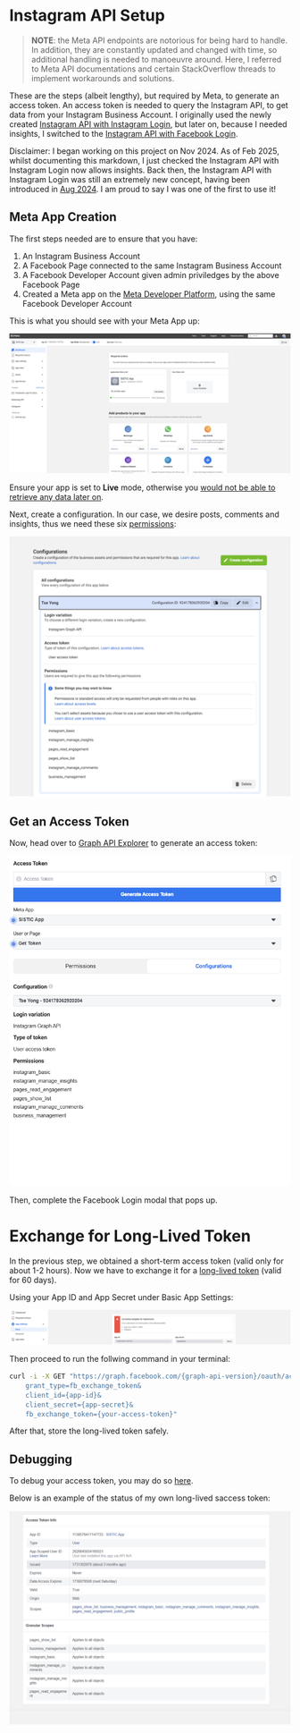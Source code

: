 # Instagram API Setup

> **NOTE**: the Meta API endpoints are notorious for being hard to handle. In addition, they are constantly updated and changed with time, so additional handling is needed to manoeuvre around. Here, I referred to Meta API documentations and certain StackOverflow threads to implement workarounds and solutions.

These are the steps (albeit lengthy), but required by Meta, to generate an access token. An access token is needed to query the Instagram API, to get data from your Instagram Business Account. I originally used the newly created [Instagram API with Instagram Login](https://developers.facebook.com/docs/instagram-platform/instagram-api-with-instagram-login), but later on, because I needed insights, I switched to the [Instagram API with Facebook Login](https://developers.facebook.com/docs/instagram-platform/instagram-api-with-facebook-login).

Disclaimer: I began working on this project on Nov 2024. As of Feb 2025, whilst documenting this markdown, I just checked the Instagram API with Instagram Login now allows insights. Back then, the Instagram API with Instagram Login was still an extremely new concept, having been introduced in [Aug 2024](https://developers.facebook.com/blog/post/2024/07/30/instagram-api-with-instagram-login/). I am proud to say I was one of the first to use it!

## Meta App Creation

The first steps needed are to ensure that you have:

1. An Instagram Business Account
2. A Facebook Page connected to the same Instagram Business Account
3. A Facebook Developer Account given admin priviledges by the above Facebook Page
4. Created a Meta app on the [Meta Developer Platform](https://developers.facebook.com/docs/development/create-an-app), using the same Facebook Developer Account

This is what you should see with your Meta App up:

![meta-app-overview](/docs/images/meta-app-overview.png)

Ensure your app is set to **Live** mode, otherwise you [would not be able to retrieve any data later on](https://stackoverflow.com/questions/78792152/the-instagram-api-is-returning-no-comments-data-for-the-specified-post).

Next, create a configuration. In our case, we desire posts, comments and insights, thus we need these six [permissions](https://developers.facebook.com/docs/permissions/):

![meta-app-config](/docs/images/meta-app-config.png)

## Get an Access Token

Now, head over to [Graph API Explorer](https://developers.facebook.com/tools/explorer/) to generate an access token:

![gen-token](/docs/images/gen-token.png)

Then, complete the Facebook Login modal that pops up.

# Exchange for Long-Lived Token

In the previous step, we obtained a short-term access token (valid only for about 1-2 hours). Now we have to exchange it for a [long-lived token](https://developers.facebook.com/docs/facebook-login/guides/access-tokens/get-long-lived/) (valid for 60 days).

Using your App ID and App Secret under Basic App Settings:

![app-id-secret](/docs/images/app-id-secret.png)

Then proceed to run the follwing command in your terminal:

```bash
curl -i -X GET "https://graph.facebook.com/{graph-api-version}/oauth/access_token?  
    grant_type=fb_exchange_token&          
    client_id={app-id}&
    client_secret={app-secret}&
    fb_exchange_token={your-access-token}"
```

After that, store the long-lived token safely.

## Debugging

To debug your access token, you may do so [here](https://developers.facebook.com/tools/debug/accesstoken/).

Below is an example of the status of my own long-lived saccess token:

![access-token-info](/docs/images/access-token-info.png)

